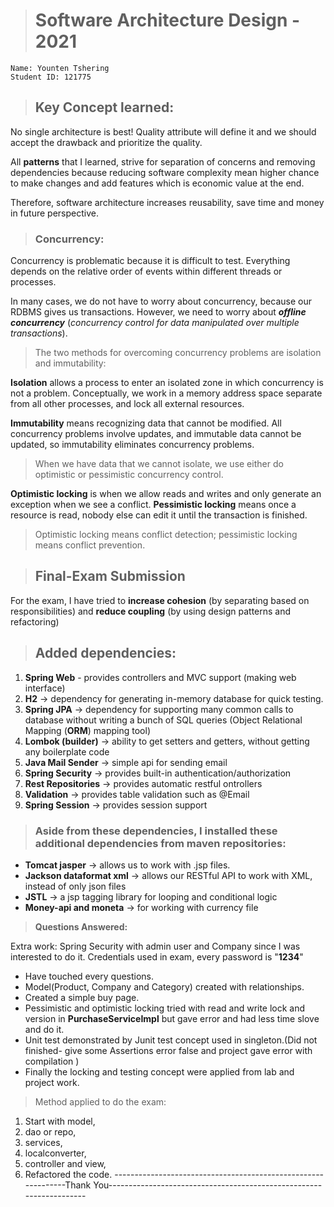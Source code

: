 ># **Software Architecture Design - 2021**

```
Name: Younten Tshering
Student ID: 121775
```

>## **Key Concept learned**:

No single architecture is best! Quality attribute will define it and we should accept the drawback and prioritize the quality.

All **patterns** that I learned, strive for separation of concerns and removing dependencies because reducing software complexity mean higher chance to make changes and add features which is economic value at the end.

Therefore, software architecture increases reusability, save time and money in future perspective.

>### **Concurrency**:

Concurrency is problematic because it is difficult to test. Everything depends on the relative order of events within different threads or processes.

In many cases, we do not have to worry about concurrency, because our RDBMS gives us transactions. However, we need to worry about ***offline concurrency*** (*concurrency control for data manipulated over multiple transactions*).

> The two methods for overcoming concurrency problems are isolation and immutability:

**Isolation** allows a process to enter an isolated zone in which concurrency is not a problem. Conceptually, we work in a memory address space separate from all other processes, and lock all external resources.

**Immutability** means recognizing data that cannot be modified. All concurrency problems involve updates, and immutable data cannot be updated, so immutability eliminates concurrency problems.

> When we have data that we cannot isolate, we use either do optimistic or pessimistic concurrency control.

**Optimistic locking** is when we allow reads and writes and only generate an exception when we see a conflict.
**Pessimistic locking** means once a resource is read, nobody else can edit it until the transaction is finished.

> Optimistic locking means conflict detection; pessimistic locking means conflict prevention.

>## **Final-Exam Submission** 

For the exam, I have tried to **increase cohesion** (by separating based on responsibilities) and **reduce coupling** (by using design patterns and refactoring)

>## Added dependencies:

1. **Spring Web** - provides controllers and MVC support (making web interface)
2. **H2** → dependency for generating in-memory database for quick testing.
3. **Spring JPA** → dependency for supporting many common calls to database without writing a bunch of SQL queries (Object Relational Mapping (**ORM**) mapping tool)
4. **Lombok (builder)** → ability to get setters and getters, without getting any boilerplate code
5. **Java Mail Sender** → simple api for sending email 
6. **Spring Security** → provides built-in authentication/authorization
7. **Rest Repositories** → provides automatic restful ontrollers
8. **Validation** → provides table validation such as @Email
9. **Spring Session** → provides session support

>### Aside from these dependencies, I installed these additional dependencies from maven repositories:

- **Tomcat jasper** → allows us to work with .jsp files.
- **Jackson dataformat xml** → allows our RESTful API to work with XML, instead of only json files
- **JSTL** → a jsp tagging library for looping and conditional logic
- **Money-api and moneta** → for working with currency file


> **Questions Answered:** 

Extra work: Spring Security with admin user and Company since I was interested to do it.
Credentials used in exam, every password is "**1234**"

- Have touched every questions.
- Model(Product, Company and Category) created with relationships.
- Created a simple buy page.
- Pessimistic and optimistic locking tried with read and write lock and version in **PurchaseServiceImpl** but gave error and had less time slove and do it. 
- Unit test demonstrated by Junit test concept used in singleton.(Did not finished- give some Assertions error false and project gave error with compilation )
- Finally the locking and testing concept were applied from lab and project work.

> Method applied to do the exam:

1. Start with model,
2. dao or repo,
3. services, 
4. localconverter, 
5. controller and view,
6. Refactored the code.
--------------------------------------------------------------Thank You--------------------------------------------------------------------